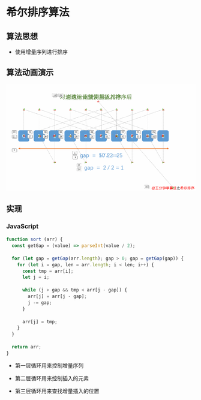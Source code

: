 # 希尔排序算法

## 算法思想

* 使用增量序列进行排序

## 算法动画演示

![](/assets/希尔排序.gif)

## 实现

### JavaScript

```js
function sort (arr) {
  const getGap = (value) => parseInt(value / 2);

  for (let gap = getGap(arr.length); gap > 0; gap = getGap(gap)) {
    for (let i = gap, len = arr.length; i < len; i++) {
      const tmp = arr[i];
      let j = i;

      while (j > gap && tmp < arr[j - gap]) {
        arr[j] = arr[j - gap];
        j -= gap;
      }

      arr[j] = tmp;
    }
  }

  return arr;
}
```

* 第一层循环用来控制增量序列

* 第二层循环用来控制插入的元素

* 第三层循环用来查找增量插入的位置



